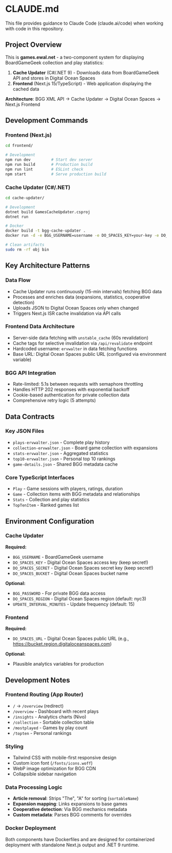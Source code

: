 # CLAUDE.md

This file provides guidance to Claude Code (claude.ai/code) when working with code in this repository.

## Project Overview

This is **games.ewal.net** - a two-component system for displaying BoardGameGeek collection and play statistics:

1. **Cache Updater** (C#/.NET 9) - Downloads data from BoardGameGeek API and stores in Digital Ocean Spaces
2. **Frontend** (Next.js 15/TypeScript) - Web application displaying the cached data

**Architecture**: BGG XML API → Cache Updater → Digital Ocean Spaces → Next.js Frontend

## Development Commands

### Frontend (Next.js)
```bash
cd frontend/

# Development
npm run dev         # Start dev server
npm run build       # Production build  
npm run lint        # ESLint check
npm start           # Serve production build
```

### Cache Updater (C#/.NET)
```bash
cd cache-updater/

# Development
dotnet build GamesCacheUpdater.csproj
dotnet run

# Docker
docker build -t bgg-cache-updater .
docker run -d -e BGG_USERNAME=username -e DO_SPACES_KEY=your-key -e DO_SPACES_SECRET=your-secret -e DO_SPACES_BUCKET=your-bucket bgg-cache-updater

# Clean artifacts
sudo rm -rf obj bin
```

## Key Architecture Patterns

### Data Flow
- Cache Updater runs continuously (15-min intervals) fetching BGG data
- Processes and enriches data (expansions, statistics, cooperative detection)
- Uploads JSON to Digital Ocean Spaces only when changed
- Triggers Next.js ISR cache invalidation via API calls

### Frontend Data Architecture
- Server-side data fetching with `unstable_cache` (60s revalidation)
- Cache tags for selective invalidation via `/api/revalidate` endpoint
- Hardcoded username: `ervwalter` in data fetching functions
- Base URL: Digital Ocean Spaces public URL (configured via environment variable)

### BGG API Integration
- Rate-limited: 5.1s between requests with semaphore throttling
- Handles HTTP 202 responses with exponential backoff
- Cookie-based authentication for private collection data
- Comprehensive retry logic (5 attempts)

## Data Contracts

### Key JSON Files
- `plays-ervwalter.json` - Complete play history
- `collection-ervwalter.json` - Board game collection with expansions
- `stats-ervwalter.json` - Aggregated statistics
- `top10-ervwalter.json` - Personal top 10 rankings
- `game-details.json` - Shared BGG metadata cache

### Core TypeScript Interfaces
- `Play` - Game sessions with players, ratings, duration
- `Game` - Collection items with BGG metadata and relationships
- `Stats` - Collection and play statistics
- `TopTenItem` - Ranked games list

## Environment Configuration

### Cache Updater
**Required:**
- `BGG_USERNAME` - BoardGameGeek username
- `DO_SPACES_KEY` - Digital Ocean Spaces access key (keep secret!)
- `DO_SPACES_SECRET` - Digital Ocean Spaces secret key (keep secret!)
- `DO_SPACES_BUCKET` - Digital Ocean Spaces bucket name

**Optional:**
- `BGG_PASSWORD` - For private BGG data access
- `DO_SPACES_REGION` - Digital Ocean Spaces region (default: nyc3)
- `UPDATE_INTERVAL_MINUTES` - Update frequency (default: 15)

### Frontend
**Required:**
- `DO_SPACES_URL` - Digital Ocean Spaces public URL (e.g., https://bucket.region.digitaloceanspaces.com)

**Optional:**
- Plausible analytics variables for production

## Development Notes

### Frontend Routing (App Router)
- `/` → `/overview` (redirect)
- `/overview` - Dashboard with recent plays
- `/insights` - Analytics charts (Nivo)
- `/collection` - Sortable collection table
- `/mostplayed` - Games by play count
- `/topten` - Personal rankings

### Styling
- Tailwind CSS with mobile-first responsive design
- Custom icon font (`/fonts/icons.woff`)
- WebP image optimization for BGG CDN
- Collapsible sidebar navigation

### Data Processing Logic
- **Article removal**: Strips "The", "A" for sorting (`sortableName`)
- **Expansion mapping**: Links expansions to base games
- **Cooperative detection**: Via BGG mechanics metadata
- **Custom metadata**: Parses BGG comments for overrides

### Docker Deployment
Both components have Dockerfiles and are designed for containerized deployment with standalone Next.js output and .NET 9 runtime.